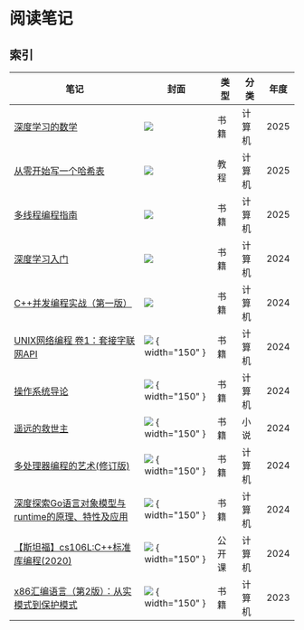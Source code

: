 # 阅读笔记

## 索引

笔记 | 封面 | 类型 | 分类 | 年度
--- | ---  | --- | --- | ---
[深度学习的数学](./the-math-of-deeplearn/) | ![](./images/s32295077.jpg) | 书籍 | 计算机 | 2025
[从零开始写一个哈希表](./write-a-hash-table/) | ![](./images/write-a-hash-table.jpg) | 教程 | 计算机 | 2025
[多线程编程指南](./multithreaded-programming-guide/) | ![](./images/mpg.png) | 书籍 | 计算机 | 2025
[深度学习入门](./deep-learning-from-scratch/) | ![](./images/s29815955.jpg) | 书籍 | 计算机 | 2024 
[C++并发编程实战（第一版）](./cpp-concurrency-in-action/) | ![](./images/s28077549.jpg) | 书籍 | 计算机 | 2024
[UNIX网络编程 卷1：套接字联网API](./unp-v1/) | ![](./images/s4437258.jpg) { width="150" } | 书籍 | 计算机 | 2024
[操作系统导论](./ostep/) | ![](./images/s32332106.jpg) { width="150" } | 书籍 | 计算机 | 2024
[遥远的救世主](./the-distant-savior/) | ![](./images/c7d563e0e6b911ea8d4b066ed4ba7ee1.png) { width="150" } | 书籍 | 小说 | 2024
[多处理器编程的艺术(修订版)](./the-art-of-multiprocessor-programming/) | ![](./images/s26541796.jpg)  { width="150" } | 书籍 |  计算机 | 2024
[深度探索Go语言对象模型与runtime的原理、特性及应用](./goruntime/) | ![](./images/s34315558.jpg) { width="150" }  | 书籍 |  计算机 | 2024
[【斯坦福】cs106L:C++标准库编程(2020)](./cs106L/) | ![](./images/cs106l_2020.png) { width="150" }  | 公开课 |  计算机 | 2024
[x86汇编语言（第2版）：从实模式到保护模式](./x86-assembly-language/) | ![](./images/s34455979.jpg) { width="150" }  | 书籍 |  计算机 | 2023
